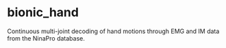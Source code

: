 # bionic_hand
Continuous multi-joint decoding of hand motions through EMG and IM data from the NinaPro database.
